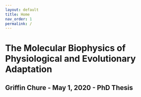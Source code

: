```yaml
---
layout: default
title: Home
nav_order: 1
permalink: /
---
```


# The Molecular Biophysics of Physiological and Evolutionary Adaptation 
Griffin Chure - May 1, 2020 - PhD Thesis
---
